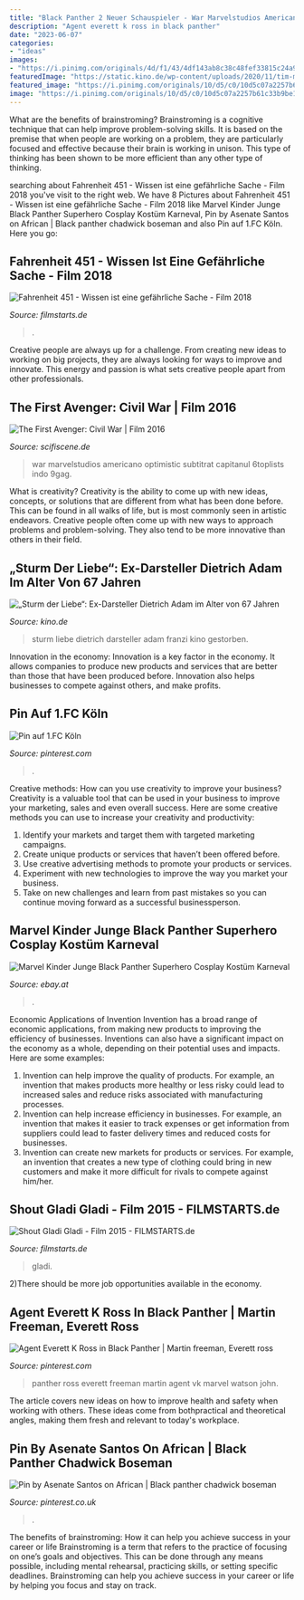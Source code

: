 ```yaml
---
title: "Black Panther 2 Neuer Schauspieler - War Marvelstudios Americano Optimistic Subtitrat Capitanul 6toplists Indo 9gag"
description: "Agent everett k ross in black panther"
date: "2023-06-07"
categories:
- "ideas"
images:
- "https://i.pinimg.com/originals/4d/f1/43/4df143ab8c38c48fef33815c24a9836c.jpg"
featuredImage: "https://static.kino.de/wp-content/uploads/2020/11/tim-macht-franzi-einen-romantischen-heiratsantrag-folge-3500-100__v-varxl_01d7ac.jpgED_-rct210x162u.jpg"
featured_image: "https://i.pinimg.com/originals/10/d5/c0/10d5c07a2257b61c33b9be18f87b3b53.jpg"
image: "https://i.pinimg.com/originals/10/d5/c0/10d5c07a2257b61c33b9be18f87b3b53.jpg"
---
```



What are the benefits of brainstroming?
Brainstroming is a cognitive technique that can help improve problem-solving skills. It is based on the premise that when people are working on a problem, they are particularly focused and effective because their brain is working in unison. This type of thinking has been shown to be more efficient than any other type of thinking.

	

		
searching about Fahrenheit 451 - Wissen ist eine gefährliche Sache - Film 2018 you've visit to the right web. We have 8 Pictures about Fahrenheit 451 - Wissen ist eine gefährliche Sache - Film 2018 like Marvel Kinder Junge Black Panther Superhero Cosplay Kostüm Karneval, Pin by Asenate Santos on African | Black panther chadwick boseman and also Pin auf 1.FC Köln. Here you go:
		
    
## Fahrenheit 451 - Wissen Ist Eine Gefährliche Sache - Film 2018

<img loading=lazy src="https://de.web.img2.acsta.net/c_300_300/pictures/18/05/04/12/17/1299086.jpg" onerror="this.onerror=null;this.src='https://tse4.mm.bing.net/th?id=OIP.PsFuGKWCGADZyFcCVsM2oAAAAA&amp;pid=15.1';" alt="Fahrenheit 451 - Wissen ist eine gefährliche Sache - Film 2018">

_Source: filmstarts.de_

>. 

	

Creative people are always up for a challenge. From creating new ideas to working on big projects, they are always looking for ways to improve and innovate. This energy and passion is what sets creative people apart from other professionals.

    
## The First Avenger: Civil War | Film 2016

<img loading=lazy src="https://www.scifiscene.de/media/movie/the-first-avenger-civil-war/poster_default_w300_h450.jpg?1471450486" onerror="this.onerror=null;this.src='https://tse1.mm.bing.net/th?id=OIP.k985MwOKG3B9tfW5Af7OogAAAA&amp;pid=15.1';" alt="The First Avenger: Civil War | Film 2016">

_Source: scifiscene.de_

>war marvelstudios americano optimistic subtitrat capitanul 6toplists indo 9gag. 

	

What is creativity?
Creativity is the ability to come up with new ideas, concepts, or solutions that are different from what has been done before. This can be found in all walks of life, but is most commonly seen in artistic endeavors. Creative people often come up with new ways to approach problems and problem-solving. They also tend to be more innovative than others in their field.

    
## „Sturm Der Liebe“: Ex-Darsteller Dietrich Adam Im Alter Von 67 Jahren

<img loading=lazy src="https://static.kino.de/wp-content/uploads/2020/11/tim-macht-franzi-einen-romantischen-heiratsantrag-folge-3500-100__v-varxl_01d7ac.jpgED_-rct210x162u.jpg" onerror="this.onerror=null;this.src='https://tse2.mm.bing.net/th?id=OIP.4XTgfazHSwfjusewVEO9XAAAAA&amp;pid=15.1';" alt="„Sturm der Liebe“: Ex-Darsteller Dietrich Adam im Alter von 67 Jahren">

_Source: kino.de_

>sturm liebe dietrich darsteller adam franzi kino gestorben. 

	

Innovation in the economy:
Innovation is a key factor in the economy. It allows companies to produce new products and services that are better than those that have been produced before. Innovation also helps businesses to compete against others, and make profits.

    
## Pin Auf 1.FC Köln

<img loading=lazy src="https://i.pinimg.com/originals/6e/16/ed/6e16ede1a9ccb8b46073cde266ed86fd.jpg" onerror="this.onerror=null;this.src='https://tse4.mm.bing.net/th?id=OIP.nBFtvWPjHx0yrILxBo5pXwHaFj&amp;pid=15.1';" alt="Pin auf 1.FC Köln">

_Source: pinterest.com_

>. 

	

Creative methods: How can you use creativity to improve your business?
Creativity is a valuable tool that can be used in your business to improve your marketing, sales and even overall success. Here are some creative methods you can use to increase your creativity and productivity: 
1. Identify your markets and target them with targeted marketing campaigns.
2. Create unique products or services that haven’t been offered before.
3. Use creative advertising methods to promote your products or services. 
4. Experiment with new technologies to improve the way you market your business. 
5. Take on new challenges and learn from past mistakes so you can continue moving forward as a successful businessperson.

    
## Marvel Kinder Junge Black Panther Superhero Cosplay Kostüm Karneval

<img loading=lazy src="https://cbes-bucket.obs.ap-southeast-1.myhuaweicloud.com/images%2F2021%2F01%2F05304b7e3012458db911a07428cc0866.jpg" onerror="this.onerror=null;this.src='https://tse1.mm.bing.net/th?id=OIP.nPakOPXJChxygEM2SZqVvwHaHa&amp;pid=15.1';" alt="Marvel Kinder Junge Black Panther Superhero Cosplay Kostüm Karneval">

_Source: ebay.at_

>. 

	

Economic Applications of Invention
Invention has a broad range of economic applications, from making new products to improving the efficiency of businesses. Inventions can also have a significant impact on the economy as a whole, depending on their potential uses and impacts. Here are some examples: 
1. Invention can help improve the quality of products. For example, an invention that makes products more healthy or less risky could lead to increased sales and reduce risks associated with manufacturing processes. 
2. Invention can help increase efficiency in businesses. For example, an invention that makes it easier to track expenses or get information from suppliers could lead to faster delivery times and reduced costs for businesses. 
3. Invention can create new markets for products or services. For example, an invention that creates a new type of clothing could bring in new customers and make it more difficult for rivals to compete against him/her.

    
## Shout Gladi Gladi - Film 2015 - FILMSTARTS.de

<img loading=lazy src="https://de.web.img3.acsta.net/c_300_300/pictures/15/10/15/09/27/428863.jpg" onerror="this.onerror=null;this.src='https://tse3.mm.bing.net/th?id=OIP.2e1urL-R1-tpot0IVDqs0gAAAA&amp;pid=15.1';" alt="Shout Gladi Gladi - Film 2015 - FILMSTARTS.de">

_Source: filmstarts.de_

>gladi. 

	

2)There should be more job opportunities available in the economy. 

    
## Agent Everett K Ross In Black Panther | Martin Freeman, Everett Ross

<img loading=lazy src="https://i.pinimg.com/originals/10/d5/c0/10d5c07a2257b61c33b9be18f87b3b53.jpg" onerror="this.onerror=null;this.src='https://tse3.mm.bing.net/th?id=OIP.hn1qkgzH3rmoMgKJKyej-wHaHj&amp;pid=15.1';" alt="Agent Everett K Ross in Black Panther | Martin freeman, Everett ross">

_Source: pinterest.com_

>panther ross everett freeman martin agent vk marvel watson john. 

	

The article covers new ideas on how to improve health and safety when working with others. These ideas come from bothpractical and theoretical angles, making them fresh and relevant to today's workplace.

    
## Pin By Asenate Santos On African | Black Panther Chadwick Boseman

<img loading=lazy src="https://i.pinimg.com/originals/4d/f1/43/4df143ab8c38c48fef33815c24a9836c.jpg" onerror="this.onerror=null;this.src='https://tse2.mm.bing.net/th?id=OIP.TYV-Qi3nOb0kbUMw0uAXhQHaNI&amp;pid=15.1';" alt="Pin by Asenate Santos on African | Black panther chadwick boseman">

_Source: pinterest.co.uk_

>. 

	

The benefits of brainstroming: How it can help you achieve success in your career or life
Brainstroming is a term that refers to the practice of focusing on one’s goals and objectives. This can be done through any means possible, including mental rehearsal, practicing skills, or setting specific deadlines. Brainstroming can help you achieve success in your career or life by helping you focus and stay on track.

